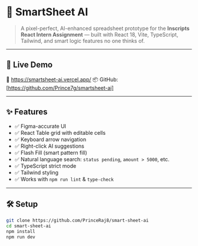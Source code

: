 # 🧠 SmartSheet AI

> A pixel-perfect, AI-enhanced spreadsheet prototype for the **Inscripts React Intern Assignment** — built with React 18, Vite, TypeScript, Tailwind, and smart logic features no one thinks of.

---

## 🚀 Live Demo

📍 https://smartsheet-ai.vercel.app/
📦 GitHub: [https://github.com/Prince7g/smartsheet-ai]

---

## ✨ Features

- ✅ Figma-accurate UI
- ✅ React Table grid with editable cells
- ✅ Keyboard arrow navigation
- ✅ Right-click AI suggestions
- ✅ Flash Fill (smart pattern fill)
- ✅ Natural language search: `status pending`, `amount > 5000`, etc.
- ✅ TypeScript strict mode
- ✅ Tailwind styling
- ✅ Works with `npm run lint` & `type-check`

---

## 🛠 Setup

```bash
git clone https://github.com/PrinceRaj8/smart-sheet-ai
cd smart-sheet-ai
npm install
npm run dev
